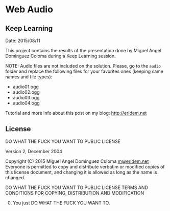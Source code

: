 ﻿Web Audio
=========
Keep Learning
-------------
Date: 2015/08/11

This project contains the results of the presentation done by Miguel Angel Dominguez Coloma during a Keep Learning session.

NOTE: Audio files are not included on the solution. Please, go to the <code>audio</code> folder and replace the following files for your favorites ones (keeping same names and file types):

- audio01.ogg
- audio02.ogg
- audio03.ogg
- audio04.ogg

Tutorial and more info about this post on my blog: <http://eridem.net>

License
-------
DO WHAT THE FUCK YOU WANT TO PUBLIC LICENSE 

Version 2, December 2004 

Copyright (C) 2015 Miguel Angel Dominguez Coloma <m@eridem.net> 
Everyone is permitted to copy and distribute verbatim or modified 
copies of this license document, and changing it is allowed as long 
as the name is changed. 

DO WHAT THE FUCK YOU WANT TO PUBLIC LICENSE
TERMS AND CONDITIONS FOR COPYING, DISTRIBUTION AND MODIFICATION 

0. You just DO WHAT THE FUCK YOU WANT TO.
